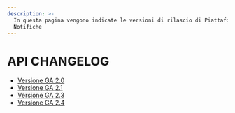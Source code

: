 ```yaml
---
description: >-
  In questa pagina vengono indicate le versioni di rilascio di Piattaforma
  Notifiche
---
```


# API CHANGELOG



* [Versione GA 2.0](api-versione-ga-2.0.md)
* [Versione GA 2.1](api-versione-ga-2.1.md)
* [Versione GA 2.3](api-versione-ga-2.3.md)
* [Versione GA 2.4](api-versione-ga-2.4/)

